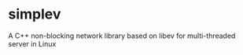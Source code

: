simplev
=======

A C++ non-blocking network library based on libev for multi-threaded server in Linux
